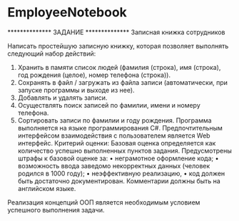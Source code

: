 # EmployeeNotebook

************** ЗАДАНИЕ **************
Записная книжка сотрудников

Написать простейшую записную книжку, которая позволяет выполнять
следующий набор действий:
1. Хранить в памяти список людей (фамилия (строка), имя (строка), год
рождения (целое), номер телефона (строка)).
2. Сохранять в файл / загружать из файла записи (автоматически, при
запуске программы и выходе из нее).
3. Добавлять и удалять записи.
4. Осуществлять поиск записей по фамилии, имени и номеру телефона.
5. Сортировать записи по фамилии и году рождения.
Программа выполняется на языке программирования С#.
Предпочтительным интерфейсом взаимодействия с пользователем
является Web интерфейс.
Критерий оценки:
Базовая оценка определяется как количество успешно выполненных
пунктов задания.
Предусмотрены штрафы к базовой оценке за:
• неграмотное оформление кода;
• возможность ввода заведомо некорректных данных (человек родился в
1000 году);
• неэффективную реализацию,
• код должен быть достаточно документирован. Комментарии должны
быть на английском языке.

Реализация концепций ООП является необходимым условием
успешного выполнения задачи.